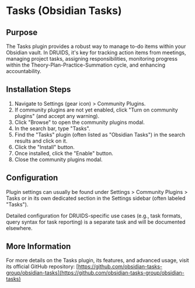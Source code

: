 # Tasks (Obsidian Tasks)

## Purpose

The Tasks plugin provides a robust way to manage to-do items within your Obsidian vault. In DRUIDS, it's key for tracking action items from meetings, managing project tasks, assigning responsibilities, monitoring progress within the Theory-Plan-Practice-Summation cycle, and enhancing accountability.

## Installation Steps

1.  Navigate to Settings (gear icon) > Community Plugins.
2.  If community plugins are not yet enabled, click "Turn on community plugins" (and accept any warning).
3.  Click "Browse" to open the community plugins modal.
4.  In the search bar, type "Tasks".
5.  Find the "Tasks" plugin (often listed as "Obsidian Tasks") in the search results and click on it.
6.  Click the "Install" button.
7.  Once installed, click the "Enable" button.
8.  Close the community plugins modal.

## Configuration

Plugin settings can usually be found under Settings > Community Plugins > Tasks or in its own dedicated section in the Settings sidebar (often labeled "Tasks").

Detailed configuration for DRUIDS-specific use cases (e.g., task formats, query syntax for task reporting) is a separate task and will be documented elsewhere.

## More Information

For more details on the Tasks plugin, its features, and advanced usage, visit its official GitHub repository:
[https://github.com/obsidian-tasks-group/obsidian-tasks](https://github.com/obsidian-tasks-group/obsidian-tasks)
